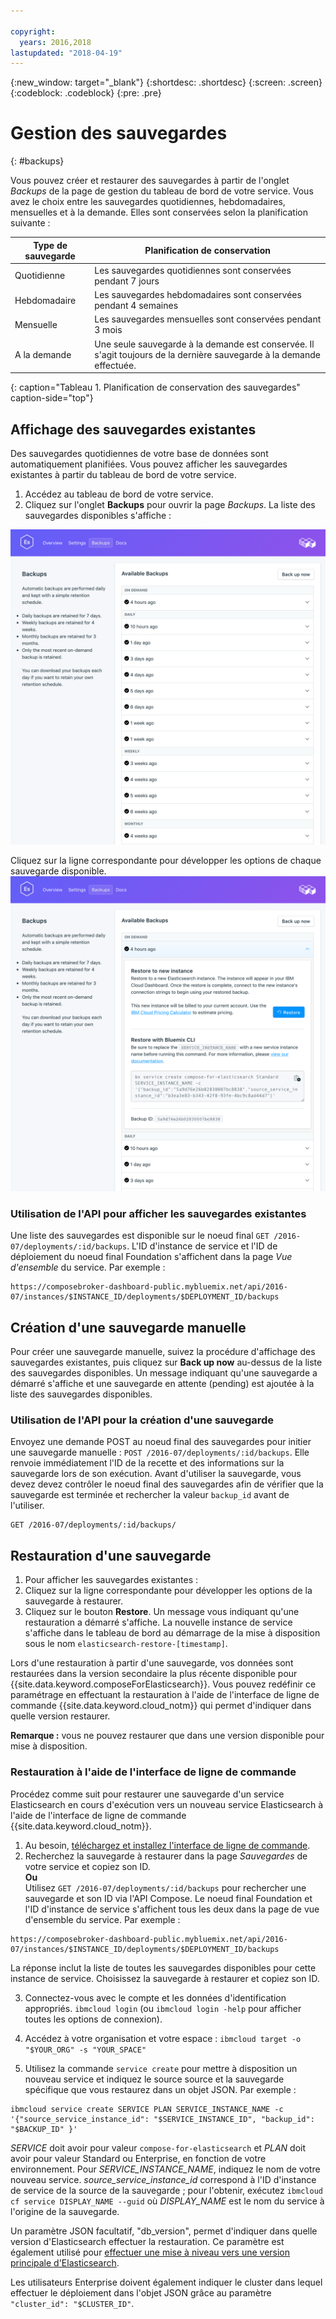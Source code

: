 ```yaml
---

copyright:
  years: 2016,2018
lastupdated: "2018-04-19"
---
```


{:new_window: target="_blank"}
{:shortdesc: .shortdesc}
{:screen: .screen}
{:codeblock: .codeblock}
{:pre: .pre}

# Gestion des sauvegardes
{: #backups}

Vous pouvez créer et restaurer des sauvegardes à partir de l'onglet _Backups_ de la page de gestion du tableau de bord de votre service. Vous avez le choix entre les sauvegardes quotidiennes, hebdomadaires, mensuelles et à la demande. Elles sont conservées selon la planification suivante :

Type de sauvegarde|Planification de conservation
----------|-----------
Quotidienne|Les sauvegardes quotidiennes sont conservées pendant 7 jours
Hebdomadaire|Les sauvegardes hebdomadaires sont conservées pendant 4 semaines
Mensuelle|Les sauvegardes mensuelles sont conservées pendant 3 mois
A la demande|Une seule sauvegarde à la demande est conservée. Il s'agit toujours de la dernière sauvegarde à la demande effectuée.
{: caption="Tableau 1. Planification de conservation des sauvegardes" caption-side="top"}

## Affichage des sauvegardes existantes

Des sauvegardes quotidiennes de votre base de données sont automatiquement planifiées. Vous pouvez afficher les sauvegardes existantes à partir du tableau de bord de votre service.

1. Accédez au tableau de bord de votre service.
2. Cliquez sur l'onglet **Backups** pour ouvrir la page _Backups_. La liste des sauvegardes disponibles s'affiche :

  ![Sauvegardes disponibles](./images/elastic_search-backups-show.png "Liste des sauvegardes disponibles.")

Cliquez sur la ligne correspondante pour développer les options de chaque sauvegarde disponible.
  ![Options de sauvegarde](./images/elastic_search-backups-options.png "Options d'une sauvegarde.") 

### Utilisation de l'API pour afficher les sauvegardes existantes

Une liste des sauvegardes est disponible sur le noeud final  `GET /2016-07/deployments/:id/backups`. L'ID d'instance de service et l'ID de déploiement du noeud final Foundation s'affichent dans la page _Vue d'ensemble_ du service. Par exemple : 
``` 
https://composebroker-dashboard-public.mybluemix.net/api/2016-07/instances/$INSTANCE_ID/deployments/$DEPLOYMENT_ID/backups
```  

## Création d'une sauvegarde manuelle

Pour créer une sauvegarde manuelle, suivez la procédure d'affichage des sauvegardes existantes, puis cliquez sur **Back up now** au-dessus de la liste des sauvegardes disponibles. Un message indiquant qu'une sauvegarde a démarré s'affiche et une sauvegarde en attente (pending) est ajoutée à la liste des sauvegardes disponibles.

### Utilisation de l'API pour la création d'une sauvegarde

Envoyez une demande POST au noeud final des sauvegardes pour initier une sauvegarde manuelle : `POST /2016-07/deployments/:id/backups`. Elle renvoie immédiatement l'ID de la recette et des informations sur la sauvegarde lors de son exécution. Avant d'utiliser la sauvegarde, vous devez devez contrôler le noeud final des sauvegardes afin de vérifier que la sauvegarde est terminée et rechercher la valeur `backup_id` avant de l'utiliser.

```
GET /2016-07/deployments/:id/backups/
```

## Restauration d'une sauvegarde

1. Pour afficher les sauvegardes existantes :
2. Cliquez sur la ligne correspondante pour développer les options de la sauvegarde à restaurer.
3. Cliquez sur le bouton **Restore**. Un message vous indiquant qu'une restauration a démarré s'affiche. La nouvelle instance de service s'affiche dans le tableau de bord au démarrage de la mise à disposition sous le nom `elasticsearch-restore-[timestamp]`.

Lors d'une restauration à partir d'une sauvegarde, vos données sont restaurées dans la version secondaire la plus récente disponible pour {{site.data.keyword.composeForElasticsearch}}. Vous pouvez redéfinir ce paramétrage en effectuant la restauration à l'aide de l'interface de ligne de commande {{site.data.keyword.cloud_notm}} qui permet d'indiquer dans quelle version restaurer.

**Remarque :** vous ne pouvez restaurer que dans une version disponible pour mise à disposition.

### Restauration à l'aide de l'interface de ligne de commande

Procédez comme suit pour restaurer une sauvegarde d'un service Elasticsearch en cours d'exécution vers un nouveau service Elasticsearch à l'aide de l'interface de ligne de commande {{site.data.keyword.cloud_notm}}. 
1. Au besoin, [téléchargez et installez l'interface de ligne de commande](https://console.{DomainName}/docs/cli/index.html#overview). 
2. Recherchez la sauvegarde à restaurer dans la page _Sauvegardes_ de votre service et copiez son ID.  
  **Ou**  
  Utilisez `GET /2016-07/deployments/:id/backups` pour rechercher une sauvegarde et son ID via l'API Compose. Le noeud final Foundation et l'ID d'instance de service s'affichent tous les deux dans la page de vue d'ensemble du service. Par exemple : 
  ``` 
  https://composebroker-dashboard-public.mybluemix.net/api/2016-07/instances/$INSTANCE_ID/deployments/$DEPLOYMENT_ID/backups
  ```  
  La réponse inclut la liste de toutes les sauvegardes disponibles pour cette instance de service. Choisissez la sauvegarde à restaurer et copiez son ID.

3. Connectez-vous avec le compte et les données d'identification appropriés. `ibmcloud login` (ou `ibmcloud login -help` pour afficher toutes les options de connexion).

4. Accédez à votre organisation et votre espace : `ibmcloud target -o "$YOUR_ORG" -s "YOUR_SPACE"`

5. Utilisez la commande `service create` pour mettre à disposition un nouveau service et indiquez le source source et la sauvegarde spécifique que vous restaurez dans un objet JSON. Par exemple :
``` 
ibmcloud service create SERVICE PLAN SERVICE_INSTANCE_NAME -c '{"source_service_instance_id": "$SERVICE_INSTANCE_ID", "backup_id": "$BACKUP_ID" }'
```
  _SERVICE_ doit avoir pour valeur `compose-for-elasticsearch` et _PLAN_ doit avoir pour valeur Standard ou Enterprise, en fonction de votre environnement. Pour _SERVICE\_INSTANCE\_NAME_, indiquez le nom de votre nouveau service. _source\_service\_instance\_id_ correspond à l'ID d'instance de service de la source de la sauvegarde ; pour l'obtenir, exécutez `ibmcloud cf service DISPLAY_NAME --guid` où _DISPLAY\_NAME_ est le nom du service à l'origine de la sauvegarde. 

  Un paramètre JSON facultatif, "db_version", permet d'indiquer dans quelle version d'Elasticsearch effectuer la restauration. Ce paramètre est également utilisé pour [effectuer une mise à niveau vers une version principale d'Elasticsearch](./upgrading.html).
  
  Les utilisateurs Enterprise doivent également indiquer le cluster dans lequel effectuer le déploiement dans l'objet JSON grâce au paramètre `"cluster_id": "$CLUSTER_ID"`.


